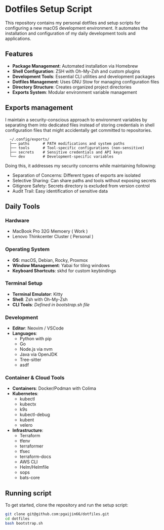 # Dotfiles Setup Script

This repository contains my personal dotfiles and setup scripts for configuring a new macOS development environment. It automates the installation and configuration of my daily development tools and applications.

## Features

- **Package Management**: Automated installation via Homebrew
- **Shell Configuration**: ZSH with Oh-My-Zsh and custom plugins
- **Development Tools**: Essential CLI utilities and development packages
- **Dotfiles Management**: Uses GNU Stow for managing configuration files
- **Directory Structure**: Creates organized project directories
- **Exports System**: Modular environment variable management

## Exports management

I maintain a security-conscious approach to environment variables by separating them into dedicated files instead of storing credentials in shell configuration files that might accidentally get committed to repositories.

```
  ~/.config/exports/
  ├── paths      # PATH modifications and system paths
  ├── tools      # Tool-specific configurations (non-sensitive)
  ├── secrets    # Sensitive credentials and API keys
  └── dev        # Development-specific variables
```

Doing this, it addresses my security concerns while maintaining following:

- Separation of Concerns: Different types of exports are isolated
- Selective Sharing: Can share paths and tools without exposing secrets
- Gitignore Safety: Secrets directory is excluded from version control
- Audit Trail: Easy identification of sensitive data

## Daily Tools

### Hardware

- MacBook Pro 32G Memoery ( Work )
- Lenovo Thinkcenter Cluster ( Personal )

### Operating System
- **OS**: macOS, Debian, Rocky, Proxmox
- **Window Management**: Yabai for tiling windows
- **Keyboard Shortcuts**: skhd for custom keybindings

### Terminal Setup
- **Terminal Emulator**: Kitty
- **Shell**: Zsh with Oh-My-Zsh
- **CLI Tools**: *Defined in bootstrap.sh file*

### Development
- **Editor**: Neovim / VSCode
- **Languages**:
  - Python with pip
  - Go
  - Node.js via nvm
  - Java via OpenJDK
  - Tree-sitter
  - asdf

### Container & Cloud Tools
- **Containers**: Docker/Podman with Colima
- **Kubernetes**:
  - kubectl
  - kubectx
  - k9s
  - kubectl-debug
  - kubent
  - velero
- **Infrastructure**: 
  - Terraform
  - tfenv
  - terraformer
  - tfsec
  - terraform-docs
  - AWS CLI
  - Helm/Helmfile
  - sops
  - bats-core

## Running script

To get started, clone the repository and run the setup script:

```bash
git clone git@github.com:pgaijin66/dotfiles.git
cd dotfiles
bash bootstrap.sh
```